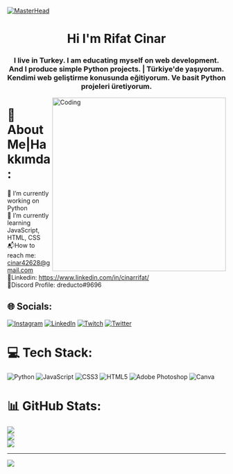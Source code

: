 [![MasterHead](https://www.digitalsolutionservices.com/img/services/web%20development.gif)](https://dreducto.io)

<h1 align="center">Hi I'm Rifat Cinar</h1>
<h3 align="center">I live in Turkey. I am educating myself on web development. And I produce simple Python projects. | Türkiye'de yaşıyorum. Kendimi web geliştirme konusunda eğitiyorum. Ve basit Python projeleri üretiyorum.</h3>
<img align="right" alt="Coding" width="400" src="https://gifdb.com/images/high/coding-animated-laptop-flow-stream-ja04010rm5o68zfk.webp">

# 💫 About Me|Hakkımda:
🔭 I’m currently working on Python<br>🌱 I’m currently learning JavaScript, HTML, CSS<br>📬How to reach me: cinar42628@gmail.com<br>🌌Linkedin: https://www.linkedin.com/in/cinarrifat/<br>🎲Discord Profile: dreducto#9696


## 🌐 Socials:
[![Instagram](https://img.shields.io/badge/Instagram-%23E4405F.svg?logo=Instagram&logoColor=white)](https://instagram.com/rifat_cnr.py) [![LinkedIn](https://img.shields.io/badge/LinkedIn-%230077B5.svg?logo=linkedin&logoColor=white)](https://linkedin.com/in/cinarrifat) [![Twitch](https://img.shields.io/badge/Twitch-%239146FF.svg?logo=Twitch&logoColor=white)](https://twitch.tv/dreducto) [![Twitter](https://img.shields.io/badge/Twitter-%231DA1F2.svg?logo=Twitter&logoColor=white)](https://twitter.com/gundem_gun) 

# 💻 Tech Stack:
![Python](https://img.shields.io/badge/python-3670A0?style=for-the-badge&logo=python&logoColor=ffdd54) ![JavaScript](https://img.shields.io/badge/javascript-%23323330.svg?style=for-the-badge&logo=javascript&logoColor=%23F7DF1E) ![CSS3](https://img.shields.io/badge/css3-%231572B6.svg?style=for-the-badge&logo=css3&logoColor=white) ![HTML5](https://img.shields.io/badge/html5-%23E34F26.svg?style=for-the-badge&logo=html5&logoColor=white) ![Adobe Photoshop](https://img.shields.io/badge/adobephotoshop-%2331A8FF.svg?style=for-the-badge&logo=adobephotoshop&logoColor=white) ![Canva](https://img.shields.io/badge/Canva-%2300C4CC.svg?style=for-the-badge&logo=Canva&logoColor=white)
# 📊 GitHub Stats:
![](https://github-readme-stats.vercel.app/api?username=dreducto&theme=slateorange&hide_border=false&include_all_commits=false&count_private=false)<br/>
![](https://github-readme-streak-stats.herokuapp.com/?user=dreducto&theme=slateorange&hide_border=false)<br/>
![](https://github-readme-stats.vercel.app/api/top-langs/?username=dreducto&theme=slateorange&hide_border=false&include_all_commits=false&count_private=false&layout=compact)

---
[![](https://visitcount.itsvg.in/api?id=dreducto&icon=0&color=2)](https://visitcount.itsvg.in)

<!-- Proudly created with GPRM ( https://gprm.itsvg.in ) -->
